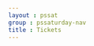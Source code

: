 ```yaml
---
layout : pssat
group : pssaturday-nav
title : Tickets
---
```

<!--  only user Front Matter  -->
<!--  CONTENT IN _pssaturday\ -->